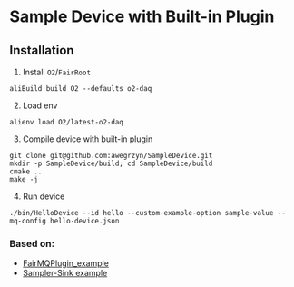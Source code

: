 # Sample Device with Built-in Plugin

## Installation

1. Install `O2`/`FairRoot`
```
aliBuild build O2 --defaults o2-daq
```

2. Load env
```
alienv load O2/latest-o2-daq
```

3. Compile device with built-in plugin
```
git clone git@github.com:awegrzyn/SampleDevice.git
mkdir -p SampleDevice/build; cd SampleDevice/build
cmake ..
make -j
```

4. Run device
```
./bin/HelloDevice --id hello --custom-example-option sample-value --mq-config hello-device.json
```

### Based on:
- [FairMQPlugin_example](https://github.com/FairRootGroup/FairMQPlugin_example)
- [Sampler-Sink example](https://github.com/FairRootGroup/FairRoot/tree/master/examples/MQ/1-sampler-sink)
